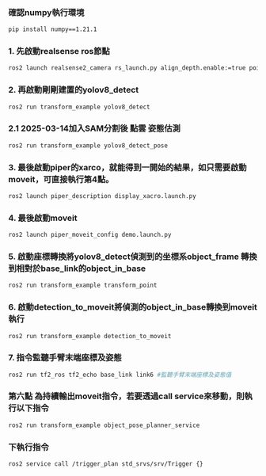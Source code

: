 ### 確認numpy執行環境
```bash
pip install numpy==1.21.1
```
### 1. 先啟動realsense ros節點
```bash
ros2 launch realsense2_camera rs_launch.py align_depth.enable:=true pointcloud.enable:=true
```
### 2. 再啟動剛剛建置的yolov8_detect
```bash
ros2 run transform_example yolov8_detect
```
### 2.1 2025-03-14加入SAM分割後 點雲 姿態估測
```bash
ros2 run transform_example yolov8_detect_pose
```
### 3. 最後啟動piper的xarco，就能得到一開始的結果，如只需要啟動moveit，可直接執行第4點。
```bash
ros2 launch piper_description display_xacro.launch.py
```
### 4. 最後啟動moveit
```bash
ros2 launch piper_moveit_config demo.launch.py
```
### 5. 啟動座標轉換將yolov8_detect偵測到的坐標系object_frame 轉換到相對於base_link的object_in_base
```bash
ros2 run transform_example transform_point
```
### 6. 啟動detection_to_moveit將偵測的object_in_base轉換到moveit執行
```bash
ros2 run transform_example detection_to_moveit
```
### 7. 指令監聽手臂末端座標及姿態
```bash
ros2 run tf2_ros tf2_echo base_link link6 #監聽手臂末端座標及姿態值
```

### 第六點 為持續輸出moveit指令，若要透過call service來移動，則執行以下指令
```bash
ros2 run transform_example object_pose_planner_service 
```
### 下執行指令

```bash
ros2 service call /trigger_plan std_srvs/srv/Trigger {}
```
